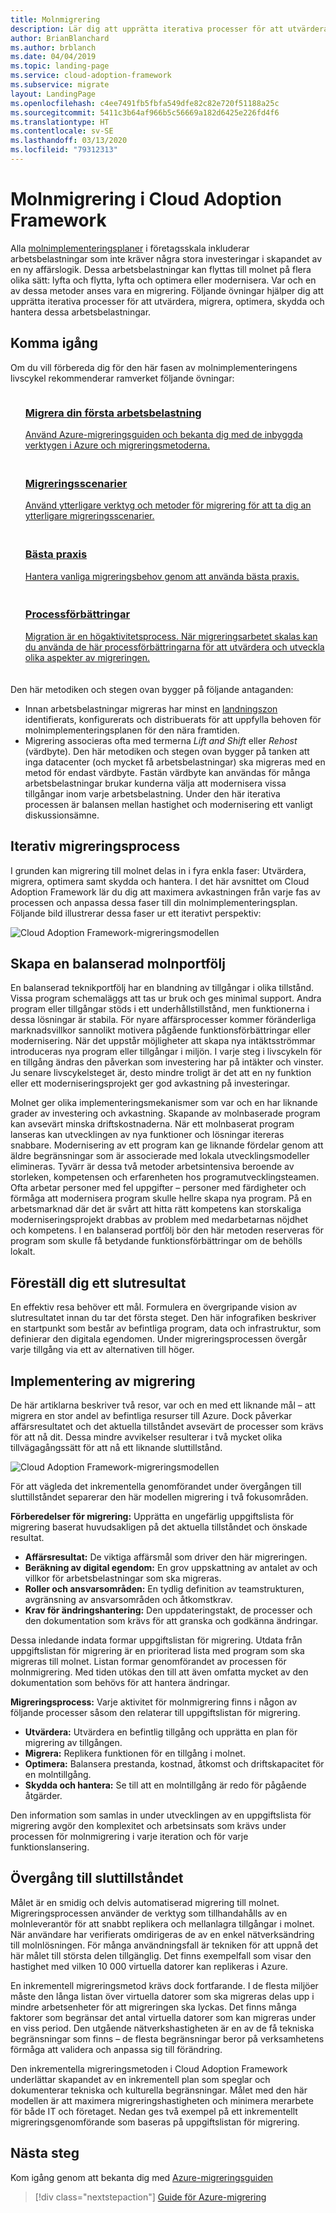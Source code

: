 ```yaml
---
title: Molnmigrering
description: Lär dig att upprätta iterativa processer för att utvärdera, migrera, optimera, skydda och hantera de arbetsbelastningar du vill migrera till molnet.
author: BrianBlanchard
ms.author: brblanch
ms.date: 04/04/2019
ms.topic: landing-page
ms.service: cloud-adoption-framework
ms.subservice: migrate
layout: LandingPage
ms.openlocfilehash: c4ee7491fb5fbfa549dfe82c82e720f51188a25c
ms.sourcegitcommit: 5411c3b64af966b5c56669a182d6425e226fd4f6
ms.translationtype: HT
ms.contentlocale: sv-SE
ms.lasthandoff: 03/13/2020
ms.locfileid: "79312313"
---
```

# <a name="cloud-migration-in-the-cloud-adoption-framework"></a>Molnmigrering i Cloud Adoption Framework

Alla [molnimplementeringsplaner](../plan/index.md) i företagsskala inkluderar arbetsbelastningar som inte kräver några stora investeringar i skapandet av en ny affärslogik. Dessa arbetsbelastningar kan flyttas till molnet på flera olika sätt: lyfta och flytta, lyfta och optimera eller modernisera. Var och en av dessa metoder anses vara en migrering. Följande övningar hjälper dig att upprätta iterativa processer för att utvärdera, migrera, optimera, skydda och hantera dessa arbetsbelastningar.

## <a name="getting-started"></a>Komma igång

Om du vill förbereda dig för den här fasen av molnimplementeringens livscykel rekommenderar ramverket följande övningar:

<!-- markdownlint-disable MD033 -->
<ul class="panelContent cardsF">
    <li style="display: flex; flex-direction: column;">
        <a href="./azure-migration-guide/index.md">
            <div class="cardSize">
                <div class="cardPadding" style="padding-bottom:10px;">
                    <div class="card" style="padding-bottom:10px;">
                        <div class="cardImageOuter">
                            <div class="cardImage">
                                <img alt="" src="../_images/icons/1.png" data-linktype="external">
                            </div>
                        </div>
                        <div class="cardText" style="padding-left:0px;">
                            <h3>Migrera din första arbetsbelastning</h3>
Använd Azure-migreringsguiden och bekanta dig med de inbyggda verktygen i Azure och migreringsmetoderna.
                        </div>
                    </div>
                </div>
            </div>
        </a>
    </li>
    <li style="display: flex; flex-direction: column;">
        <a href="./expanded-scope/index.md">
            <div class="cardSize">
                <div class="cardPadding" style="padding-bottom:10px;">
                    <div class="card" style="padding-bottom:10px;">
                        <div class="cardImageOuter">
                            <div class="cardImage">
                                <img alt="" src="../_images/icons/2.png" data-linktype="external">
                            </div>
                        </div>
                        <div class="cardText" style="padding-left:0px;">
                            <h3>Migreringsscenarier</h3>
Använd ytterligare verktyg och metoder för migrering för att ta dig an ytterligare migreringsscenarier.
                        </div>
                    </div>
                </div>
            </div>
        </a>
    </li>
    <li style="display: flex; flex-direction: column;">
        <a href="./azure-best-practices/index.md">
            <div class="cardSize">
                <div class="cardPadding" style="padding-bottom:10px;">
                    <div class="card" style="padding-bottom:10px;">
                        <div class="cardImageOuter">
                            <div class="cardImage">
                                <img alt="" src="../_images/icons/3.png" data-linktype="external">
                            </div>
                        </div>
                        <div class="cardText" style="padding-left:0px;">
                            <h3>Bästa praxis</h3>
Hantera vanliga migreringsbehov genom att använda bästa praxis.
                        </div>
                    </div>
                </div>
            </div>
        </a>
    </li>
    <li style="display: flex; flex-direction: column;">
        <a href="./migration-considerations/index.md">
            <div class="cardSize">
                <div class="cardPadding" style="padding-bottom:10px;">
                    <div class="card" style="padding-bottom:10px;">
                        <div class="cardImageOuter">
                            <div class="cardImage">
                                <img alt="" src="../_images/icons/4.png" data-linktype="external">
                            </div>
                        </div>
                        <div class="cardText" style="padding-left:0px;">
                            <h3>Processförbättringar</h3>
Migration är en högaktivitetsprocess. När migreringsarbetet skalas kan du använda de här processförbättringarna för att utvärdera och utveckla olika aspekter av migreringen.
                        </div>
                    </div>
                </div>
            </div>
        </a>
    </li>
</ul>
<!-- markdownlint-enable MD033 -->

Den här metodiken och stegen ovan bygger på följande antaganden:

- Innan arbetsbelastningar migreras har minst en [landningszon](../ready/index.md) identifierats, konfigurerats och distribuerats för att uppfylla behoven för molnimplementeringsplanen för den nära framtiden.
- Migrering associeras ofta med termerna _Lift and Shift_ eller _Rehost_ (värdbyte). Den här metodiken och stegen ovan bygger på tanken att inga datacenter (och mycket få arbetsbelastningar) ska migreras med en metod för endast värdbyte. Fastän värdbyte kan användas för många arbetsbelastningar brukar kunderna välja att modernisera vissa tillgångar inom varje arbetsbelastning. Under den här iterativa processen är balansen mellan hastighet och modernisering ett vanligt diskussionsämne.

## <a name="iterative-migration-process"></a>Iterativ migreringsprocess

I grunden kan migrering till molnet delas in i fyra enkla faser: Utvärdera, migrera, optimera samt skydda och hantera. I det här avsnittet om Cloud Adoption Framework lär du dig att maximera avkastningen från varje fas av processen och anpassa dessa faser till din molnimplementeringsplan. Följande bild illustrerar dessa faser ur ett iterativt perspektiv:

![Cloud Adoption Framework-migreringsmodellen](../_images/migrate/methodology.png)

## <a name="create-a-balanced-cloud-portfolio"></a>Skapa en balanserad molnportfölj

En balanserad teknikportfölj har en blandning av tillgångar i olika tillstånd. Vissa program schemaläggs att tas ur bruk och ges minimal support. Andra program eller tillgångar stöds i ett underhållstillstånd, men funktionerna i dessa lösningar är stabila. För nyare affärsprocesser kommer föränderliga marknadsvillkor sannolikt motivera pågående funktionsförbättringar eller modernisering. När det uppstår möjligheter att skapa nya intäktsströmmar introduceras nya program eller tillgångar i miljön. I varje steg i livscykeln för en tillgång ändras den påverkan som investering har på intäkter och vinster. Ju senare livscykelsteget är, desto mindre troligt är det att en ny funktion eller ett moderniseringsprojekt ger god avkastning på investeringar.

Molnet ger olika implementeringsmekanismer som var och en har liknande grader av investering och avkastning. Skapande av molnbaserade program kan avsevärt minska driftskostnaderna. När ett molnbaserat program lanseras kan utvecklingen av nya funktioner och lösningar itereras snabbare. Modernisering av ett program kan ge liknande fördelar genom att äldre begränsningar som är associerade med lokala utvecklingsmodeller elimineras. Tyvärr är dessa två metoder arbetsintensiva beroende av storleken, kompetensen och erfarenheten hos programutvecklingsteamen. Ofta arbetar personer med fel uppgifter – personer med färdigheter och förmåga att modernisera program skulle hellre skapa nya program. På en arbetsmarknad där det är svårt att hitta rätt kompetens kan storskaliga moderniseringsprojekt drabbas av problem med medarbetarnas nöjdhet och kompetens. I en balanserad portfölj bör den här metoden reserveras för program som skulle få betydande funktionsförbättringar om de behölls lokalt.

## <a name="envision-an-end-state"></a>Föreställ dig ett slutresultat

En effektiv resa behöver ett mål. Formulera en övergripande vision av slutresultatet innan du tar det första steget. Den här infografiken beskriver en startpunkt som består av befintliga program, data och infrastruktur, som definierar den digitala egendomen. Under migreringsprocessen övergår varje tillgång via ett av alternativen till höger.

## <a name="migration-implementation"></a>Implementering av migrering

De här artiklarna beskriver två resor, var och en med ett liknande mål – att migrera en stor andel av befintliga resurser till Azure. Dock påverkar affärsresultatet och det aktuella tillståndet avsevärt de processer som krävs för att nå dit. Dessa mindre avvikelser resulterar i två mycket olika tillvägagångssätt för att nå ett liknande sluttillstånd.

![Cloud Adoption Framework-migreringsmodellen](../_images/migrate/methodology.png)

För att vägleda det inkrementella genomförandet under övergången till sluttillståndet separerar den här modellen migrering i två fokusområden.

**Förberedelser för migrering:** Upprätta en ungefärlig uppgiftslista för migrering baserat huvudsakligen på det aktuella tillståndet och önskade resultat.

- **Affärsresultat:** De viktiga affärsmål som driver den här migreringen.
- **Beräkning av digital egendom:** En grov uppskattning av antalet av och villkor för arbetsbelastningar som ska migreras.
- **Roller och ansvarsområden:** En tydlig definition av teamstrukturen, avgränsning av ansvarsområden och åtkomstkrav.
- **Krav för ändringshantering:** Den uppdateringstakt, de processer och den dokumentation som krävs för att granska och godkänna ändringar.

Dessa inledande indata formar uppgiftslistan för migrering. Utdata från uppgiftslistan för migrering är en prioriterad lista med program som ska migreras till molnet. Listan formar genomförandet av processen för molnmigrering. Med tiden utökas den till att även omfatta mycket av den dokumentation som behövs för att hantera ändringar.

**Migreringsprocess:** Varje aktivitet för molnmigrering finns i någon av följande processer såsom den relaterar till uppgiftslistan för migrering.

- **Utvärdera:** Utvärdera en befintlig tillgång och upprätta en plan för migrering av tillgången.
- **Migrera:** Replikera funktionen för en tillgång i molnet.
- **Optimera:** Balansera prestanda, kostnad, åtkomst och driftskapacitet för en molntillgång.
- **Skydda och hantera:** Se till att en molntillgång är redo för pågående åtgärder.

Den information som samlas in under utvecklingen av en uppgiftslista för migrering avgör den komplexitet och arbetsinsats som krävs under processen för molnmigrering i varje iteration och för varje funktionslansering.

## <a name="transition-to-the-end-state"></a>Övergång till sluttillståndet

Målet är en smidig och delvis automatiserad migrering till molnet. Migreringsprocessen använder de verktyg som tillhandahålls av en molnleverantör för att snabbt replikera och mellanlagra tillgångar i molnet. När användare har verifierats omdirigeras de av en enkel nätverksändring till molnlösningen. För många användningsfall är tekniken för att uppnå det här målet till största delen tillgänglig. Det finns exempelfall som visar den hastighet med vilken 10 000 virtuella datorer kan replikeras i Azure.

En inkrementell migreringsmetod krävs dock fortfarande. I de flesta miljöer måste den långa listan över virtuella datorer som ska migreras delas upp i mindre arbetsenheter för att migreringen ska lyckas. Det finns många faktorer som begränsar det antal virtuella datorer som kan migreras under en viss period. Den utgående nätverkshastigheten är en av de få tekniska begränsningar som finns – de flesta begränsningar beror på verksamhetens förmåga att validera och anpassa sig till förändring.

Den inkrementella migreringsmetoden i Cloud Adoption Framework underlättar skapandet av en inkrementell plan som speglar och dokumenterar tekniska och kulturella begränsningar. Målet med den här modellen är att maximera migreringshastigheten och minimera merarbete för både IT och företaget. Nedan ges två exempel på ett inkrementellt migreringsgenomförande som baseras på uppgiftslistan för migrering.

## <a name="next-steps"></a>Nästa steg

Kom igång genom att bekanta dig med [Azure-migreringsguiden](./azure-migration-guide/index.md)

> [!div class="nextstepaction"]
> [Guide för Azure-migrering](./azure-migration-guide/index.md)
